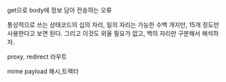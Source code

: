 get으로 body에 정보 담아 전송하는 오류

통상적으로 쓰는 상태코드의 십의 자리, 일의 자리는 가능한 수백 개지만, 15개 정도만 사용한다고 보면 된다.
그리고 이것도 외울 필요가 없고, 백의 자리만 구분해서 해석하자.

proxy, redirect
라우트

mime
payload
해시,트랙터